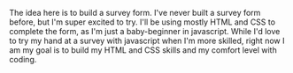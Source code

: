 The idea here is to build a survey form. I've never built a survey form before, but I'm super excited to try. I'll be using mostly HTML and CSS to complete the form, as I'm just a baby-beginner in javascript. While I'd love to try my hand at a survey with javascript when I'm more skilled, right now I am my goal is to build my HTML and CSS skills and my comfort level with coding. 